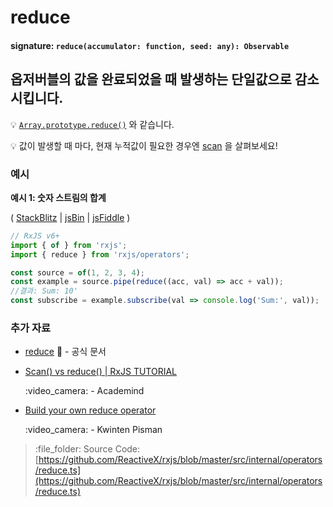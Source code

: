 # reduce

#### signature: `reduce(accumulator: function, seed: any): Observable`

## 옵저버블의 값을 완료되었을 때 발생하는 단일값으로 감소시킵니다.

:bulb: [`Array.prototype.reduce()`](https://developer.mozilla.org/en-US/docs/Web/JavaScript/Reference/Global_Objects/Array/Reduce?v=a) 와 같습니다.

:bulb: 값이 발생할 때 마다, 현재 누적값이 필요한 경우엔 [scan](scan.md) 을 살펴보세요!

### 예시

**예시 1: 숫자 스트림의 합계**

\( [StackBlitz](https://stackblitz.com/edit/typescript-hdsv5e?file=index.ts&devtoolsheight=100) \| [jsBin](http://jsbin.com/dakuneneho/edit?js,console) \| [jsFiddle](https://jsfiddle.net/f8fw7yka/) \)

```javascript
// RxJS v6+
import { of } from 'rxjs';
import { reduce } from 'rxjs/operators';

const source = of(1, 2, 3, 4);
const example = source.pipe(reduce((acc, val) => acc + val));
//결과: Sum: 10'
const subscribe = example.subscribe(val => console.log('Sum:', val));
```

### 추가 자료

* [reduce](https://rxjs.dev/api/operators/reduce) :newspaper: - 공식 문서
* [Scan\(\) vs reduce\(\) \| RxJS TUTORIAL](https://www.youtube.com/watch?v=myEeo2rZc3g)

  :video\_camera: - Academind

* [Build your own reduce operator](https://blog.strongbrew.io/build-the-operators-from-rxjs-from-scratch/?lectureId=reduce#app)

  :video\_camera: - Kwinten Pisman

> :file\_folder: Source Code: [https://github.com/ReactiveX/rxjs/blob/master/src/internal/operators/reduce.ts](https://github.com/ReactiveX/rxjs/blob/master/src/internal/operators/reduce.ts)

